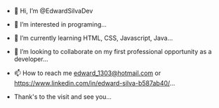 - 👋 Hi, I’m @EdwardSilvaDev

- 👀 I’m interested in programing...

- 🌱 I’m currently learning HTML, CSS, Javascript, Java...

- 💞️ I’m looking to collaborate on my first professional opportunity as a developer...

- 📫 How to reach me edward_1303@hotmail.com or https://www.linkedin.com/in/edward-silva-b587ab40/...

- Thank's to the visit and see you...
